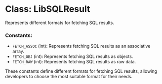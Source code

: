 # Class: LibSQLResult

Represents different formats for fetching SQL results.

### Constants:

- `FETCH_ASSOC` (int): Represents fetching SQL results as an associative array.
- `FETCH_OBJ` (int): Represents fetching SQL results as objects.
- `FETCH_RAW` (int): Represents fetching SQL results as raw data.

These constants define different formats for fetching SQL results, allowing developers to choose the most suitable format for their needs.
